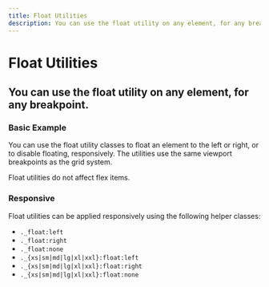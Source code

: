 ```yaml
---
title: Float Utilities
description: You can use the float utility on any element, for any breakpoint. 
---
```


<script setup>
import * as examples from './examples';
</script>

# Float Utilities

## You can use the float utility on any element, for any breakpoint. 

### Basic Example
You can use the float utility classes to float an element to the left or right, or to disable floating, responsively. The utilities use the same viewport breakpoints as the grid system. 

<example :component="examples.FloatBasicExample" :html="examples.FloatBasicExampleHTML"></example>

<i-alert variant="info" class="_margin-top-1">
    <template #icon><i-icon name="ink-info"></i-icon></template>
     Float utilities do not affect flex items.
</i-alert>

### Responsive
Float utilities can be applied responsively using the following helper classes:

- `._float:left`
- `._float:right`
- `._float:none`
- `._{xs|sm|md|lg|xl|xxl}:float:left`
- `._{xs|sm|md|lg|xl|xxl}:float:right`
- `._{xs|sm|md|lg|xl|xxl}:float:none`

<example :component="examples.FloatResponsiveExample" :html="examples.FloatResponsiveExampleHTML"></example>
